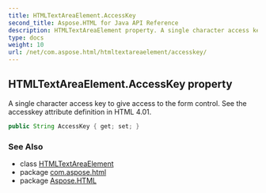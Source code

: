 ```yaml
---
title: HTMLTextAreaElement.AccessKey
second_title: Aspose.HTML for Java API Reference
description: HTMLTextAreaElement property. A single character access key to give access to the form control. See the accesskey attribute definition in HTML 4.01
type: docs
weight: 10
url: /net/com.aspose.html/htmltextareaelement/accesskey/
---
```

## HTMLTextAreaElement.AccessKey property

A single character access key to give access to the form control. See the accesskey attribute definition in HTML 4.01.

```java
public String AccessKey { get; set; }
```

### See Also

* class [HTMLTextAreaElement](../)
* package [com.aspose.html](../../htmltextareaelement/)
* package [Aspose.HTML](../../../)
